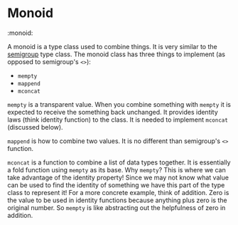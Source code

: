 # Monoid
:monoid:

A monoid is a type class used to combine things.
It is very similar to the [semigroup](semigroup) type class.
The monoid class has three things to implement (as opposed to semigroup's `<>`):
- `mempty`
- `mappend`
- `mconcat`

`mempty` is a transparent value.
When you combine something with `mempty` it is expected to receive the something back unchanged.
It provides identity laws (think identity function) to the class.
It is needed to implement `mconcat` (discussed below).

`mappend` is how to combine two values.
It is no different than semigroup's `<>` function.

`mconcat` is a function to combine a list of data types together.
It is essentially a fold function using `mempty` as its base.
Why `mempty`?
This is where we can take advantage of the identity property!
Since we may not know what value can be used to find the identity of something we have this part of the type class to represent it!
For a more concrete example, think of addition.
Zero is the value to be used in identity functions because anything plus zero is the original number.
So `mempty` is like abstracting out the helpfulness of zero in addition.
